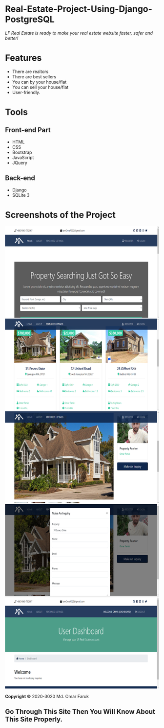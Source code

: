 # Real-Estate-Project-Using-Django-PostgreSQL
*LF Real Estate is ready to make your real estate website faster, safer and better!*

# Features
* There are realtors
* There are best sellers
* You can by your house/flat
* You can sell your house/flat
* User-friendly.
<!--
**[Live Demo](https://iamomar22.pythonanywhere.com/)**
-->

# Tools
## Front-end Part
* HTML
* CSS
* Bootstrap
* JavaScript
* JQuery
## Back-end
* Django
* SQLite 3



# Screenshots of the Project
<p align="center">
  <img width="660" height="300" src="static/ss/a.png">
  <img width="660" height="300" src="static/ss/b.png">
  <img width="660" height="300" src="static/ss/c.png">
  <img width="660" height="300" src="static/ss/d.png">
  <img width="660" height="300" src="static/ss/e.png">
</p>

**Copyright ©** 2020-3020 Md. Omar Faruk

## Go Through This Site Then You Will Know About This Site Properly.
